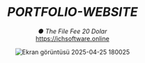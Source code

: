 <div align=center>
  
# *PORTFOLIO-WEBSITE*
*● The File Fee 20 Dolar* <br>
https://ichsoftware.online

![Ekran görüntüsü 2025-04-25 180025](https://github.com/user-attachments/assets/edec6e7c-c03c-48e8-acfb-a0f798ce9737)

</div>
